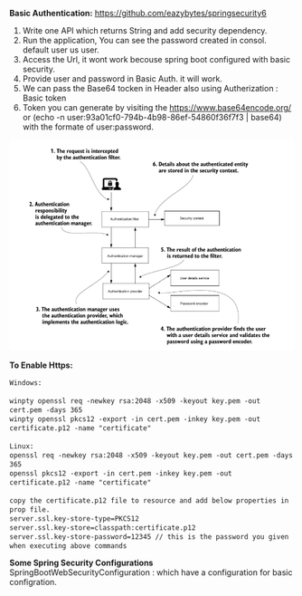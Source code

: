 
**Basic Authentication:**
    https://github.com/eazybytes/springsecurity6

1. Write one API which returns String and add security dependency.
2. Run the application, You can see the password created in consol. default user us user.
3. Access the Url, it wont work becouse spring boot configured with basic security.
4. Provide user and password in Basic Auth. it will work.
5. We can pass the Base64 tocken in Header also using Autherization :  Basic token
6. Token you can generate by visiting the https://www.base64encode.org/ or (echo -n user:93a01cf0-794b-4b98-86ef-54860f36f7f3 | base64) with the formate of user:password.

![alt text](image.png)


**To Enable Https:**

	Windows:
	 
	winpty openssl req -newkey rsa:2048 -x509 -keyout key.pem -out cert.pem -days 365
	winpty openssl pkcs12 -export -in cert.pem -inkey key.pem -out certificate.p12 -name "certificate"
	 
	Linux: 
	openssl req -newkey rsa:2048 -x509 -keyout key.pem -out cert.pem -days 365
	openssl pkcs12 -export -in cert.pem -inkey key.pem -out certificate.p12 -name "certificate"

	copy the certificate.p12 file to resource and add below properties in prop file.
	server.ssl.key-store-type=PKCS12
	server.ssl.key-store=classpath:certificate.p12
	server.ssl.key-store-password=12345 // this is the password you given when executing above commands
 

 **Some Spring Security Configurations**
    SpringBootWebSecurityConfiguration : which have a configuration for basic configration.